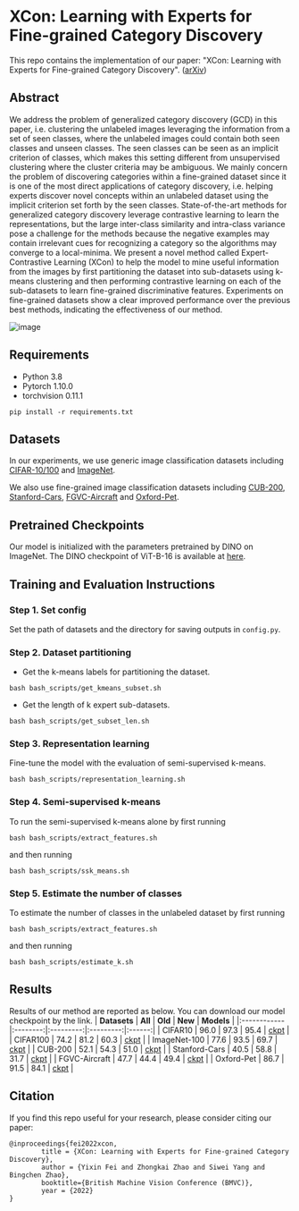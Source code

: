# XCon: Learning with Experts for Fine-grained Category Discovery
This repo contains the implementation of our paper: "XCon: Learning with Experts for Fine-grained Category Discovery". ([arXiv](https://arxiv.org/abs/2208.01898))
## Abstract
We address the problem of generalized category discovery (GCD) in this paper, 
i.e. clustering the unlabeled images leveraging the information from a set of
seen classes, where the unlabeled images could contain both seen classes and
unseen classes. The seen classes can be seen as an implicit criterion of
classes, which makes this setting different from unsupervised clustering where
the cluster criteria may be ambiguous. We mainly concern the problem of
discovering categories within a fine-grained dataset since it is one of the
most direct applications of category discovery, i.e. helping experts discover
novel concepts within an unlabeled dataset using the implicit criterion set
forth by the seen classes. State-of-the-art methods for generalized category
discovery leverage contrastive learning to learn the representations, but the
large inter-class similarity and intra-class variance pose a challenge for the
methods because the negative examples may contain irrelevant cues for
recognizing a category so the algorithms may converge to a local-minima. We
present a novel method called Expert-Contrastive Learning (XCon) to help the
model to mine useful information from the images by first partitioning the
dataset into sub-datasets using k-means clustering and then performing
contrastive learning on each of the sub-datasets to learn fine-grained
discriminative features. Experiments on fine-grained datasets show a clear
improved performance over the previous best methods, indicating the
effectiveness of our method.

![image](https://github.com/YiXXin/XCon/blob/master/assets/overview.png)

## Requirements
- Python 3.8
- Pytorch 1.10.0
- torchvision 0.11.1
```
pip install -r requirements.txt
```

## Datasets
In our experiments, we use generic image classification datasets including [CIFAR-10/100](https://www.cs.toronto.edu/~kriz/cifar.html) and [ImageNet](https://image-net.org/download.php).

We also use fine-grained image classification datasets including [CUB-200](https://www.kaggle.com/datasets/coolerextreme/cub-200-2011/versions/1), [Stanford-Cars](http://ai.stanford.edu/~jkrause/cars/car_dataset.html), [FGVC-Aircraft](https://www.robots.ox.ac.uk/~vgg/data/fgvc-aircraft/) and [Oxford-Pet](https://www.robots.ox.ac.uk/~vgg/data/pets/).

## Pretrained Checkpoints
Our model is initialized with the parameters pretrained by DINO on ImageNet.
The DINO checkpoint of ViT-B-16 is available at [here](https://dl.fbaipublicfiles.com/dino/dino_vitbase16_pretrain/dino_vitbase16_pretrain_full_checkpoint.pth).

## Training and Evaluation Instructions
### Step 1. Set config
Set the path of datasets and the directory for saving outputs in ```config.py```.
### Step 2. Dataset partitioning
- Get the k-means labels for partitioning the dataset.
```
bash bash_scripts/get_kmeans_subset.sh
```
- Get the length of k expert sub-datasets.
```
bash bash_scripts/get_subset_len.sh
```
### Step 3. Representation learning
Fine-tune the model with the evaluation of semi-supervised k-means.
```
bash bash_scripts/representation_learning.sh
```
### Step 4. Semi-supervised k-means
To run the semi-supervised k-means alone by first running
```
bash bash_scripts/extract_features.sh
```
and then running
```
bash bash_scripts/ssk_means.sh
```
### Step 5. Estimate the number of classes
To estimate the number of classes in the unlabeled dataset by first running
```
bash bash_scripts/extract_features.sh
```
and then running
```
bash bash_scripts/estimate_k.sh
```

## Results
Results of our method are reported as below. You can download our model checkpoint by the link.
| **Datasets**       | **All** | **Old** | **New** | **Models** |
|:------------|:--------:|:---------:|:---------:|:------:|
| CIFAR10 | 96.0 | 97.3 | 95.4 | [ckpt](https://pan.baidu.com/s/1XKHioJp002Lm7P1xmM5Htg?pwd=xhwq) |
| CIFAR100 | 74.2 | 81.2 | 60.3 | [ckpt](https://pan.baidu.com/s/1DbUpDpFj-dlO58w6GqhyKw?pwd=rvkd) |
| ImageNet-100 | 77.6 | 93.5 | 69.7 | [ckpt](https://pan.baidu.com/s/1G1mY85up1ji2LLxMNBJjrw?pwd=rc7o) |
| CUB-200 | 52.1 | 54.3 | 51.0 | [ckpt](https://pan.baidu.com/s/1gtuPMF-itQvt9r5kW7Y32Q?pwd=pg9m) |
| Stanford-Cars | 40.5 | 58.8 | 31.7 | [ckpt](https://pan.baidu.com/s/1PDVhatM6qVUZZwjBVwSgTg?pwd=6337) |
| FGVC-Aircraft | 47.7 | 44.4 | 49.4 | [ckpt](https://pan.baidu.com/s/1SwkobAaT8l-TTlYn7IXWyQ?pwd=06u1) |
| Oxford-Pet | 86.7 | 91.5 | 84.1 | [ckpt](https://pan.baidu.com/s/1kCUfebbKmws9EgYrvgF5Aw?pwd=ck3k) |

## Citation
If you find this repo useful for your research, please consider citing our paper:
```
@inproceedings{fei2022xcon,
        title = {XCon: Learning with Experts for Fine-grained Category Discovery}, 
        author = {Yixin Fei and Zhongkai Zhao and Siwei Yang and Bingchen Zhao},
        booktitle={British Machine Vision Conference (BMVC)},
        year = {2022}
}
```